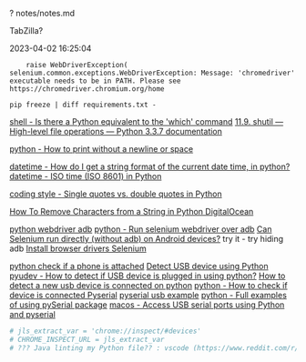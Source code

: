
?
notes/notes.md

TabZilla?

2023-04-02 16:25:04
```
    raise WebDriverException(
selenium.common.exceptions.WebDriverException: Message: 'chromedriver' executable needs to be in PATH. Please see https://chromedriver.chromium.org/home

```


`pip freeze | diff requirements.txt -`


[shell - Is there a Python equivalent to the 'which' command](https://stackoverflow.com/questions/9877462/is-there-a-python-equivalent-to-the-which-command)
[11.9. shutil — High-level file operations — Python 3.3.7 documentation ](https://docs.python.org/3.3/library/shutil.html#shutil.which)

[python - How to print without a newline or space](https://stackoverflow.com/questions/493386/how-to-print-without-a-newline-or-space)

[datetime - How do I get a string format of the current date time, in python?](https://stackoverflow.com/questions/3316882/how-do-i-get-a-string-format-of-the-current-date-time-in-python)
[datetime - ISO time (ISO 8601) in Python](https://stackoverflow.com/questions/2150739/iso-time-iso-8601-in-python)

[coding style - Single quotes vs. double quotes in Python](https://stackoverflow.com/questions/56011/single-quotes-vs-double-quotes-in-python)

[How To Remove Characters from a String in Python  DigitalOcean ](https://www.digitalocean.com/community/tutorials/python-remove-character-from-string)

[python webdriver adb](https://www.google.com/search?q=python+webdriver+adb&ie=UTF-8)
[python - Run selenium webdriver over adb](https://stackoverflow.com/questions/74854485/run-selenium-webdriver-over-adb)
[Can Selenium run directly (without adb) on Android devices?](https://stackoverflow.com/questions/47241725/can-selenium-run-directly-without-adb-on-android-devices)
  try it - try hiding adb
[Install browser drivers  Selenium ](https://www.selenium.dev/documentation/webdriver/getting_started/install_drivers/)

[python check if a phone is attached](https://www.google.com/search?q=python+check+if+a+phone+is+attached&ie=UTF-8)
[Detect USB device using Python](https://www.google.com/search?q=Detect+USB+device+using+Python&sa=X&biw=1512&bih=833&dpr=2)
[pyudev - How to detect if USB device is plugged in using python?](https://stackoverflow.com/questions/60014591/how-to-detect-if-usb-device-is-plugged-in-using-python)
[How to detect a new usb device is connected on python](https://stackoverflow.com/questions/47495206/how-to-detect-a-new-usb-device-is-connected-on-python)
[python - How to check if device is connected Pyserial](https://stackoverflow.com/questions/21050671/how-to-check-if-device-is-connected-pyserial)
[pyserial usb example](https://www.google.com/search?q=pyserial+usb+example)
[python - Full examples of using pySerial package](https://stackoverflow.com/questions/676172/full-examples-of-using-pyserial-package)
[macos - Access USB serial ports using Python and pyserial](https://stackoverflow.com/questions/6316584/access-usb-serial-ports-using-python-and-pyserial)


```py
# jls_extract_var = 'chrome://inspect/#devices'
# CHROME_INSPECT_URL = jls_extract_var
# ??? Java linting my Python file?? : vscode (https://www.reddit.com/r/vscode/comments/n05vl9/java_linting_my_python_file/)
```
